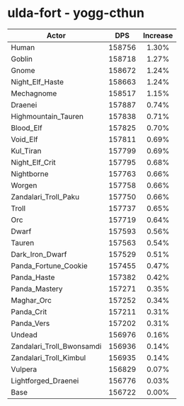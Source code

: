 # ulda-fort - yogg-cthun
| Actor | DPS | Increase |
|---|:---:|:---:|
|Human|158756|1.30%|
|Goblin|158718|1.27%|
|Gnome|158672|1.24%|
|Night_Elf_Haste|158663|1.24%|
|Mechagnome|158517|1.15%|
|Draenei|157887|0.74%|
|Highmountain_Tauren|157838|0.71%|
|Blood_Elf|157825|0.70%|
|Void_Elf|157811|0.69%|
|Kul_Tiran|157799|0.69%|
|Night_Elf_Crit|157795|0.68%|
|Nightborne|157763|0.66%|
|Worgen|157758|0.66%|
|Zandalari_Troll_Paku|157750|0.66%|
|Troll|157737|0.65%|
|Orc|157719|0.64%|
|Dwarf|157593|0.56%|
|Tauren|157563|0.54%|
|Dark_Iron_Dwarf|157529|0.51%|
|Panda_Fortune_Cookie|157455|0.47%|
|Panda_Haste|157382|0.42%|
|Panda_Mastery|157271|0.35%|
|Maghar_Orc|157252|0.34%|
|Panda_Crit|157211|0.31%|
|Panda_Vers|157202|0.31%|
|Undead|156976|0.16%|
|Zandalari_Troll_Bwonsamdi|156936|0.14%|
|Zandalari_Troll_Kimbul|156935|0.14%|
|Vulpera|156829|0.07%|
|Lightforged_Draenei|156776|0.03%|
|Base|156722|0.00%|
